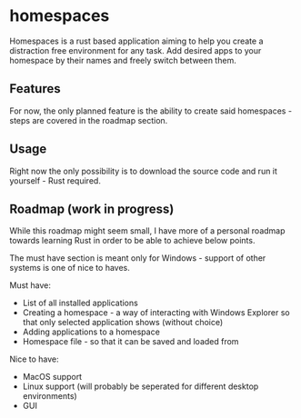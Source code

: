 # homespaces

Homespaces is a rust based application aiming to help you create a distraction free environment for any task. Add desired apps to your homespace by their names and freely switch between them.

## Features

For now, the only planned feature is the ability to create said homespaces - steps are covered in the roadmap section.

## Usage

Right now the only possibility is to download the source code and run it yourself - Rust required.

## Roadmap (work in progress)

While this roadmap might seem small, I have more of a personal roadmap towards learning Rust in order to be able to achieve below points.

The must have section is meant only for Windows - support of other systems is one of nice to haves.

Must have:

- List of all installed applications
- Creating a homespace - a way of interacting with Windows Explorer so that only selected application shows (without choice)
- Adding applications to a homespace
- Homespace file - so that it can be saved and loaded from

Nice to have:

- MacOS support
- Linux support (will probably be seperated for different desktop environments)
- GUI
